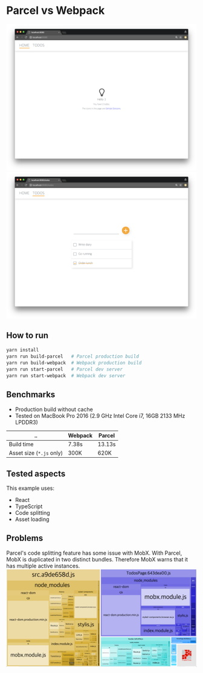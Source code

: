 # Parcel vs Webpack

![Home Screenshot](/screenshots/home.png)
![Todos Screenshot](/screenshots/todos.png)

## How to run
```bash
yarn install
yarn run build-parcel   # Parcel production build
yarn run build-webpack  # Webpack production build
yarn run start-parcel   # Parcel dev server
yarn run start-webpack  # Webpack dev server
```

## Benchmarks
- Production build without cache
- Tested on MacBook Pro 2016 (2.9 GHz Intel Core i7, 16GB 2133 MHz LPDDR3)

| .. | Webpack | Parcel |
| -- | -- | -- |
| Build time | 7.38s | 13.13s |
| Asset size (`*.js` only) | 300K | 620K |

## Tested aspects
This example uses:
- React
- TypeScript
- Code splitting
- Asset loading

## Problems
Parcel's code splitting feature has some issue with MobX. With Parcel, MobX is duplicated in two distinct bundles. Therefore MobX warns that it has multiple active instances.
![MobX duplicated](/screenshots/mobx_duplicated.png)
